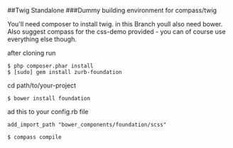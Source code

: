 ##Twig Standalone 
###Dummy building environment for compass/twig

You'll need composer to install twig.
in this Branch youll also need bower.
Also suggest compass for the css-demo provided - you can of course use everything else though.

after cloning run

```
$ php composer.phar install
$ [sudo] gem install zurb-foundation
```

cd path/to/your-project

```
$ bower install foundation
```

ad this to your config.rb file

```
add_import_path "bower_components/foundation/scss"
```

```
$ compass compile
```

